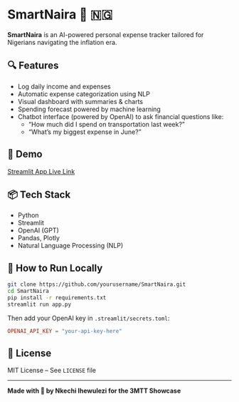 # SmartNaira 💸 🇳🇬

**SmartNaira** is an AI-powered personal expense tracker tailored for Nigerians navigating the inflation era.

## 🔍 Features
- Log daily income and expenses
- Automatic expense categorization using NLP
- Visual dashboard with summaries & charts
- Spending forecast powered by machine learning
- Chatbot interface (powered by OpenAI) to ask financial questions like:
  - “How much did I spend on transportation last week?”
  - “What’s my biggest expense in June?”

## 🚀 Demo
[Streamlit App Live Link](https://smartnaira-ni.streamlit.app/)

## 📦 Tech Stack
- Python
- Streamlit
- OpenAI (GPT)
- Pandas, Plotly
- Natural Language Processing (NLP)

## 📁 How to Run Locally

```bash
git clone https://github.com/yourusername/SmartNaira.git
cd SmartNaira
pip install -r requirements.txt
streamlit run app.py
```

Then add your OpenAI key in `.streamlit/secrets.toml`:

```toml
OPENAI_API_KEY = "your-api-key-here"
```

## 📄 License
MIT License – See `LICENSE` file

---

**Made with 💚 by Nkechi Ihewulezi for the 3MTT Showcase**
